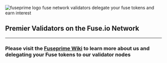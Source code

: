 ![fuseprime logo fuse network validators delegate your fuse tokens and earn interest](https://fuseprime.com/wp-content/uploads/2020/08/fuseprime_logo_small.png)
## Premier Validators on the Fuse.io Network
---
### Please visit the [Fuseprime Wiki](https://github.com/fuseprime/fuse_io_validator/wiki) to learn more about us and delegating your Fuse tokens to our validator nodes

